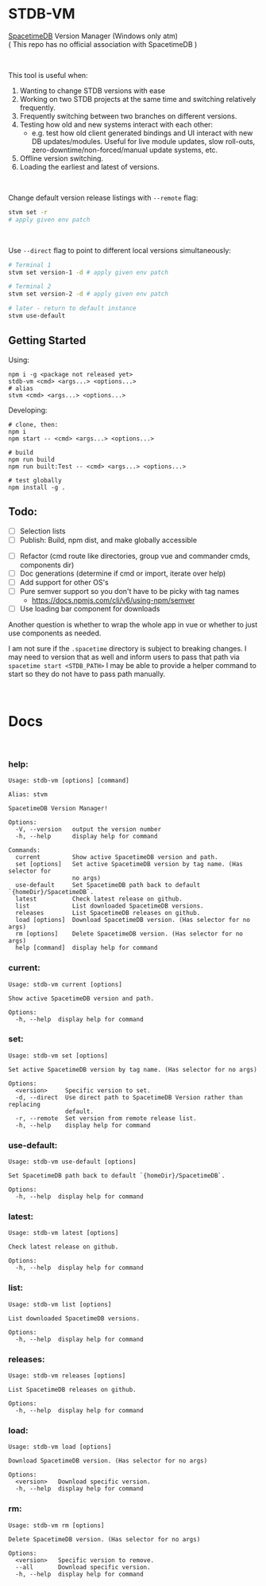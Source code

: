 # STDB-VM
[SpacetimeDB](https://spacetimedb.com/) Version Manager (Windows only atm)<br/>
( This repo has no official association with SpacetimeDB )

<br/>

This tool is useful when:
1. Wanting to change STDB versions with ease
2. Working on two STDB projects at the same time and switching relatively frequently.
3. Frequently switching between two branches on different versions.
4. Testing how old and new systems interact with each other: 
    - e.g. test how old client generated bindings and UI interact with new DB updates/modules. Useful for live module updates, slow roll-outs, zero-downtime/non-forced/manual update systems, etc.
5. Offline version switching.
6. Loading the earliest and latest of versions.

<br/>

Change default version release listings with `--remote` flag:
```sh
stvm set -r
# apply given env patch
```

<br/>

Use `--direct` flag to point to different local versions simultaneously:
```sh
# Terminal 1
stvm set version-1 -d # apply given env patch

# Terminal 2
stvm set version-2 -d # apply given env patch

# later - return to default instance
stvm use-default 
```

## Getting Started

<!-- > Assumes you already have [SpacetimeDB](https://spacetimedb.com/install) installed -->

Using:
```shell
npm i -g <package not released yet>
stdb-vm <cmd> <args...> <options...>
# alias
stvm <cmd> <args...> <options...>
```
<!--https://stackoverflow.com/a/39217735-->

Developing:
```shell
# clone, then:
npm i
npm start -- <cmd> <args...> <options...>

# build
npm run build
npm run built:Test -- <cmd> <args...> <options...>

# test globally
npm install -g .
```


## Todo:
- [ ] Selection lists
- [ ] Publish: Build, npm dist, and make globally accessible 
<!-- https://blog.logrocket.com/building-typescript-cli-node-js-commander/#making-cli-globally-accessible -->
<!-- https://stackoverflow.com/a/39217735 -->
- [ ] Refactor (cmd route like directories, group vue and commander cmds, components dir)
- [ ] Doc generations (determine if cmd or import, iterate over help)
- [ ] Add support for other OS's
- [ ] Pure semver support so you don't have to be picky with tag names
    - https://docs.npmjs.com/cli/v6/using-npm/semver
- [ ] Use loading bar component for downloads

Another question is whether to wrap the whole app in vue
or whether to just use components as needed.

I am not sure if the `.spacetime` directory is subject to breaking changes.
I may need to version that as well and inform users to pass that path via `spacetime start <STDB_PATH>`
I may be able to provide a helper command to start so they do not have to pass path manually.

<br/>

<!-- Insert Generated Docs Below `# Docs` -->
# Docs

<br/>


<h3>help:</h3>

```
Usage: stdb-vm [options] [command]

Alias: stvm

SpacetimeDB Version Manager!

Options:
  -V, --version   output the version number
  -h, --help      display help for command

Commands:
  current         Show active SpacetimeDB version and path.
  set [options]   Set active SpacetimeDB version by tag name. (Has selector for
                  no args)
  use-default     Set SpacetimeDB path back to default `{homeDir}/SpacetimeDB`.
  latest          Check latest release on github.
  list            List downloaded SpacetimeDB versions.
  releases        List SpacetimeDB releases on github.
  load [options]  Download SpacetimeDB version. (Has selector for no args)
  rm [options]    Delete SpacetimeDB version. (Has selector for no args)
  help [command]  display help for command
```

<h3>current:</h3>

```
Usage: stdb-vm current [options]

Show active SpacetimeDB version and path.

Options:
  -h, --help  display help for command
```

<h3>set:</h3>

```
Usage: stdb-vm set [options]

Set active SpacetimeDB version by tag name. (Has selector for no args)

Options:
  <version>     Specific version to set.
  -d, --direct  Use direct path to SpacetimeDB Version rather than replacing
                default.
  -r, --remote  Set version from remote release list.
  -h, --help    display help for command
```

<h3>use-default:</h3>

```
Usage: stdb-vm use-default [options]

Set SpacetimeDB path back to default `{homeDir}/SpacetimeDB`.

Options:
  -h, --help  display help for command
```

<h3>latest:</h3>

```
Usage: stdb-vm latest [options]

Check latest release on github.

Options:
  -h, --help  display help for command
```

<h3>list:</h3>

```
Usage: stdb-vm list [options]

List downloaded SpacetimeDB versions.

Options:
  -h, --help  display help for command
```

<h3>releases:</h3>

```
Usage: stdb-vm releases [options]

List SpacetimeDB releases on github.

Options:
  -h, --help  display help for command
```

<h3>load:</h3>

```
Usage: stdb-vm load [options]

Download SpacetimeDB version. (Has selector for no args)

Options:
  <version>   Download specific version.
  -h, --help  display help for command
```

<h3>rm:</h3>

```
Usage: stdb-vm rm [options]

Delete SpacetimeDB version. (Has selector for no args)

Options:
  <version>   Specific version to remove.
  --all       Download specific version.
  -h, --help  display help for command
```
